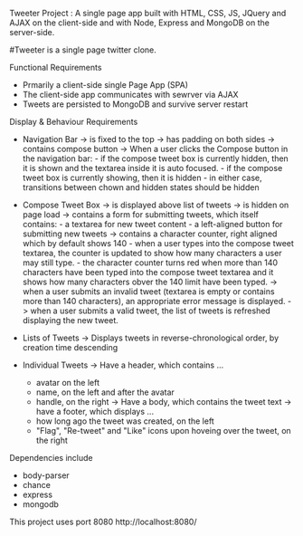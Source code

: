 Tweeter Project	: A single page app built with HTML, CSS, JS, JQuery and AJAX on the client-side and with Node, Express and MongoDB on the server-side.

#Tweeter is a single page twitter clone. 

Functional Requirements
- Prmarily a client-side single Page App (SPA)
- The client-side app communicates with sewrver via AJAX
- Tweets are persisted to MongoDB and survive server restart

Display & Behaviour Requirements

- Navigation Bar
  -> is fixed to the top
  -> has padding on both sides
  -> contains compose button
  -> When a user clicks the Compose button in the navigation bar:
      - if the compose tweet box is currently hidden, then it is shown and the textarea
        inside it is auto focused.
      - if the compose tweet box is currently showing, then it is hidden
      - in either case, transitions between chown and hidden states should be hidden

- Compose Tweet Box
  -> is displayed above list of tweets
  -> is hidden on page load
  -> contains a form for submitting tweets, which itself contains:
      - a textarea for new tweet content
      - a left-aligned button for submitting new tweets
  -> contains a character counter, right aligned which by default shows 140
      - when a user types into the compose tweet textarea, the counter is updated to show how
        many characters a user may still type.
      - the character counter turns red when more than 140 characters have been typed into the 
        compose tweet textarea and it shows how many characters obver the 140 limit have been typed.
  -> when a user submits an invalid tweet (textarea is empty or contains more than 140 characters),
        an appropriate error message is displayed.
  -> when a user submits a valid tweet, the list of tweets is refreshed displaying the new tweet.
  
- Lists of Tweets
  -> Displays tweets in reverse-chronological order, by creation time descending

- Individual Tweets
  -> Have a header, which contains ...
    - avatar on the left
    - name, on the left and after the avatar
    - handle, on the right
  -> Have a body, which contains the tweet text
  -> have a footer, which displays ...
    - how long ago the tweet was created, on the left
    - "Flag", "Re-tweet" and "Like" icons upon hoveing over the tweet, on the right
  



Dependencies include
- body-parser
- chance
- express
- mongodb

This project uses port 8080 http://localhost:8080/
